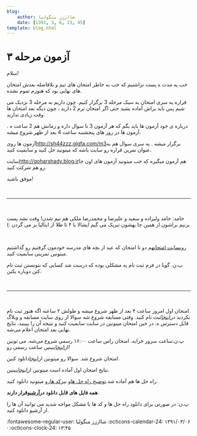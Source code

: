 ```yaml
---
blog:
    author: شااززز منگولیا
    date: [1391, 3, 6, 13, 45]
template: blog.html
---
```

# آزمون مرحله ۳

<div class="cnt">
سلام!<p></p>
<p>خب یه مدت ه پست نزاشتیم که خب به خاطر امتحان های تیم و بلافاصله بعدش امتحان های نهایی بود که هنوزم تموم نشده.</p>
<p>قراره یه سری امتحان به سبک 
مرحله 3 برگزار کنیم. چون داریم به مرحله 3 نزدیک می شیم پس باید براش 
آماده بشید حتی اگر امتحان ترم 2 دارید ، چون دیگه بعد امتحان ها وقت زیادی 
ندارید.<br/></p>
<p>درباره ی خود آزمون ها باید بگم که هر آزمون 3 تا سوال داره و زمانش هم 2 ساعت ه . آزمون ها در روز های پنجشنبه ساعت 4 بعد از ظهر شروع میشه.<br/></p>
<p>آزمون ها روی<a href="http://sh44zzz.gigfa.com/m3/">http://sh44zzz.gigfa.com/m3</a>برگزار میشه . یه سری سوال هم به عنوان تمرین قراره رو سایت باشه که میتونید حل کنید و سابمیت کنید. </p>
<p>سایت<a href="http://goharshady.blog.ir/">http://goharshady.blog.ir</a>هم آزمون میگیره که خب میتونید آزمون های اون جا رو هم شرکت کنید.  </p>
<p>موفق باشید!</p>
<p><br/></p>
<hr size="2" width="100%"/>
<p><br/></p>
<p>‌‫حامد:‌ حامد ولیزاده و سعید و علیرضا و محمدرضا ملکی هم تیم شدن! وقت نشد پست بزنیم براشون از همین جا بهشون تبریک می گیم ایشالا با ۴ تا طلا از ایتالیا بر می گردن :)</p>
<p><br/></p>
<p>روی<a href="http://sh44zzz.gigfa.com/m3">سایت امتحان</a>هم دو تا امتحان که عید از بچه های مدرسه خودمون گرفتیم رو گذاشتیم میتونین تمرینی سابمیت کنید.</p>
<p>پ.ن. گویا در فزم ثبت نام یه مشکلی بوده که درست شد کسایی که نتونستن ثبت نام کنن دوباره بکنن.</p>
<p><strong><br/></strong></p>
<p></p>
<hr size="2" width="100%"/>
<p><br/></p>
<p>امتحان اول امروز ساعت ۴ بعد از ظهر شروع میشه و طولش ۲ ساعته اگه هنوز ثبت نام نکردید در<a href="http://sh44zzz.gigfa.com/m3/user/register">اینجا</a>ثبت نام کنید. وقتی مسابقه شروع شه سوالا از روی سایت مسابقه و وبلاگ قابل دسترس ه. در حین امتحان میتونین در سایت سابمیت کنید و نتیجه آن را ییینید. نتایج نهایی بعد امتحان اعلام می‌شه.</p>
<p>پ.ن:‌ساعت سرور خرابه. امتحان راس ساعت ۱۶:۰۰ رسمی شروع می‌شه. می تونین از<a href="http://timeanddate.com/worldclock/city.html?n=246">اینجا</a>ببینین ساعت رسمی رو!</p>
<p>امتحان شروع شد. سوالا رو میتونین از<a href="http://s3.picofile.com/file/7396129993/azmoon_1.pdf.html">اینجا</a>دانلود کنین.</p>
<p>نتایج امتحان اول آماده است میتونین از<a href="http://sh44zzz.gigfa.com/m3/user/scoreboard/">اینجا</a>ببینین.<strong><br/></strong></p>
<p>راه حل ها هم آماده شد.<a href="http://sh44zzz.gigfa.com/m3/download/contest1-editorial.pdf">توضیح راه حل ها</a>و نیز<a href="http://sh44zzz.gigfa.com/m3/download/contest1-solutions.zip">کد ها</a>رو میتونید دانلود کنید.</p>
<p><strong>همه فایل های قابل دانلود در<a href="http://sh44zzz.gigfa.com/m3/download/">آرشیو</a>قرار دارند</strong>.</p>
<p>پ.ن: در صورتی برای دانلود راه حل ها و کد ها با مشکل مواجه شدید می توانید آن ها را از آرشیو دانلود کنید.</p>
<p></p>
</div>

<div class="blog-info" markdown>
<span class="blog-author">
:fontawesome-regular-user: شااززز منگولیا
</span>
<span class="blog-date">
:octicons-calendar-24: ۱۳۹۱/۰۳/۰۶ · :octicons-clock-24: ۱۳:۴۵
</span>
</div>

